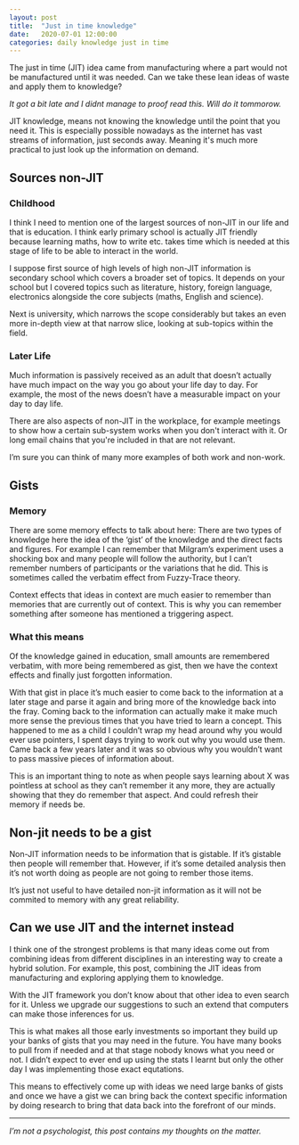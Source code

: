 ```yaml
---
layout: post
title:  "Just in time knowledge"
date:   2020-07-01 12:00:00
categories: daily knowledge just in time
---
```


The just in time (JIT) idea came from manufacturing where a part would not be manufactured until it was needed. Can we take these lean ideas of waste and apply them to knowledge?

_It got a bit late and I didnt manage to proof read this. Will do it tommorow._

JIT knowledge, means not knowing the knowledge until the point that you need it. This is especially possible nowadays as the internet has vast streams of information, just seconds away. Meaning it's much more practical to just look up the information on demand. 

## Sources non-JIT

### Childhood

I think I need to mention one of the largest sources of non-JIT in our life and that is education. I think early primary school is actually JIT friendly because learning maths, how to write etc. takes time which is needed at this stage of life to be able to interact in the world.

I suppose first source of high levels of high non-JIT information is secondary school which covers a broader set of topics. It depends on your school but I covered topics such as literature, history, foreign language, electronics alongside the core subjects (maths, English and science).

Next is university, which narrows the scope considerably but takes an even more in-depth view at that narrow slice, looking at sub-topics within the field.

### Later Life

Much information is passively received as an adult that doesn’t actually have much impact on the way you go about your life day to day. For example, the most of the news doesn’t have a measurable impact on your day to day life.

There are also aspects of non-JIT in the workplace, for example meetings to show how a certain sub-system works when you don't interact with it. Or long email chains that you're included in that are not relevant.

I’m sure you can think of many more examples of both work and non-work.

## Gists

### Memory

There are some memory effects to talk about here:
There are two types of knowledge here the idea of the ‘gist’ of the knowledge and the direct facts and figures. For example I can remember that Milgram’s experiment uses a shocking box and many people will follow the authority, but I can’t remember numbers of participants or the variations that he did. This is sometimes called the verbatim effect from Fuzzy-Trace theory.

Context effects that ideas in context are much easier to remember than memories that are currently out of context. This is why you can remember something after someone has mentioned a triggering aspect.

### What this means

Of the knowledge gained in education, small amounts are remembered verbatim, with more being remembered as gist, then we have the context effects and finally just forgotten information.

With that gist in place it’s much easier to come back to the information at a later stage and parse it again and bring more of the knowledge back into the fray. Coming back to the information can actually make it make much more sense the previous times that you have tried to learn a concept. This happened to me as a child I couldn’t wrap my head around why you would ever use pointers, I spent days trying to work out why you would use them. Came back a few years later and it was so obvious why you wouldn’t want to pass massive pieces of information about.

This is an important thing to note as when people says learning about X was pointless at school as they can’t remember it any more, they are actually showing that they do remember that aspect. And could refresh their memory if needs be.

## Non-jit needs to be a gist

Non-JIT information needs to be information that is gistable. If it’s gistable then people will remember that. However, if it’s some detailed analysis then it’s not worth doing as people are not going to rember those items.

It’s just not useful to have detailed non-jit information as it will not be commited to memory with any great reliability.

## Can we use JIT and the internet instead

I think one of the strongest problems is that many ideas come out from combining ideas from different disciplines in an interesting way to create a hybrid solution. For example, this post, combining the JIT ideas from manufacturing and exploring applying them to knowledge.

With the JIT framework you don’t know about that other idea to even search for it. Unless we upgrade our suggestions to such an extend that computers can make those inferences for us.

This is what makes all those early investments so important they build up your banks of gists that you may need in the future. You have many books to pull from if needed and at that stage nobody knows what you need or not. I didn’t expect to ever end up using the stats I learnt but only the other day I was implementing those exact equtations.

This means to effectively come up with ideas we need large banks of gists and once we have a gist we can bring back the context specific information by doing research to bring that data back into the forefront of our minds.

--------

_I’m not a psychologist, this post contains my thoughts on the matter._
